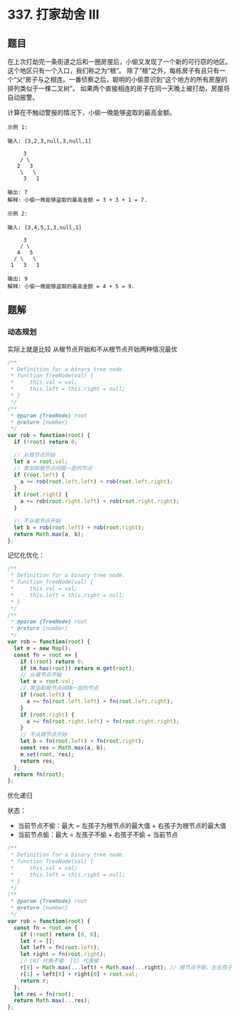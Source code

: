 # 337. 打家劫舍 III

## 题目

在上次打劫完一条街道之后和一圈房屋后，小偷又发现了一个新的可行窃的地区。这个地区只有一个入口，我们称之为“根”。 除了“根”之外，每栋房子有且只有一个“父“房子与之相连。一番侦察之后，聪明的小偷意识到“这个地方的所有房屋的排列类似于一棵二叉树”。 如果两个直接相连的房子在同一天晚上被打劫，房屋将自动报警。

计算在不触动警报的情况下，小偷一晚能够盗取的最高金额。

```
示例 1:

输入: [3,2,3,null,3,null,1]

     3
    / \
   2   3
    \   \
     3   1

输出: 7
解释: 小偷一晚能够盗取的最高金额 = 3 + 3 + 1 = 7.

示例 2:

输入: [3,4,5,1,3,null,1]

     3
    / \
   4   5
  / \   \
 1   3   1

输出: 9
解释: 小偷一晚能够盗取的最高金额 = 4 + 5 = 9.
```

## 题解

### 动态规划

实际上就是比较 从根节点开始和不从根节点开始两种情况最优

```JavaScript
/**
 * Definition for a binary tree node.
 * function TreeNode(val) {
 *     this.val = val;
 *     this.left = this.right = null;
 * }
 */
/**
 * @param {TreeNode} root
 * @return {number}
 */
var rob = function(root) {
  if (!root) return 0;

  // 从根节点开始
  let a = root.val;
  // 累加和根节点间隔一层的节点
  if (root.left) {
    a += rob(root.left.left) + rob(root.left.right);
  }
  if (root.right) {
    a += rob(root.right.left) + rob(root.right.right);
  }

  // 不从根节点开始
  let b = rob(root.left) + rob(root.right);
  return Math.max(a, b);
};

```

记忆化优化：

```JavaScript
/**
 * Definition for a binary tree node.
 * function TreeNode(val) {
 *     this.val = val;
 *     this.left = this.right = null;
 * }
 */
/**
 * @param {TreeNode} root
 * @return {number}
 */
var rob = function(root) {
  let m = new Map();
  const fn = root => {
    if (!root) return 0;
    if (m.has(root)) return m.get(root);
    // 从根节点开始
    let a = root.val;
    // 累加和根节点间隔一层的节点
    if (root.left) {
      a += fn(root.left.left) + fn(root.left.right);
    }
    if (root.right) {
      a += fn(root.right.left) + fn(root.right.right);
    }
    // 不从根节点开始
    let b = fn(root.left) + fn(root.right);
    const res = Math.max(a, b);
    m.set(root, res);
    return res;
  };
  return fn(root);
};

```

优化递归

状态：

- 当前节点不偷：最大 = 左孩子为根节点的最大值 + 右孩子为根节点的最大值
- 当前节点偷：最大 = 左孩子不偷 + 右孩子不偷 + 当前节点

```JavaScript
/**
 * Definition for a binary tree node.
 * function TreeNode(val) {
 *     this.val = val;
 *     this.left = this.right = null;
 * }
 */
/**
 * @param {TreeNode} root
 * @return {number}
 */
var rob = function(root) {
  const fn = root => {
    if (!root) return [0, 0];
    let r = [];
    let left = fn(root.left);
    let right = fn(root.right);
    // [0] 代表不偷  [1] 代表偷
    r[0] = Math.max(...left) + Math.max(...right); // 根节点不偷，左右孩子可以选择偷或不偷，求出最大值
    r[1] = left[0] + right[0] + root.val;
    return r;
  };
  let res = fn(root);
  return Math.max(...res);
};

```

